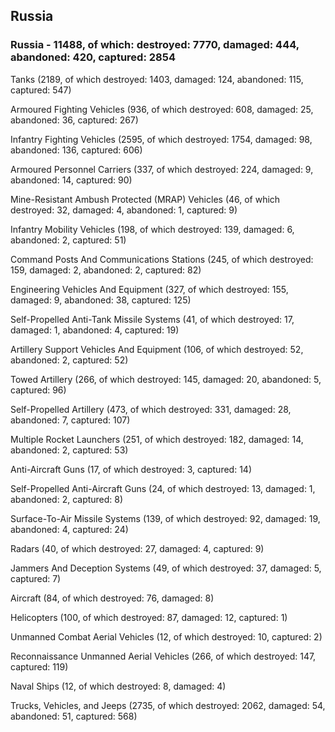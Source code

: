 
 
 ## Russia
 
 ### Russia - 11488, of which: destroyed: 7770, damaged: 444, abandoned: 420, captured: 2854

 

 

 Tanks (2189, of which destroyed: 1403, damaged: 124, abandoned: 115, captured: 547)

 Armoured Fighting Vehicles (936, of which destroyed: 608, damaged: 25, abandoned: 36, captured: 267)

 Infantry Fighting Vehicles (2595, of which destroyed: 1754, damaged: 98, abandoned: 136, captured: 606)

 Armoured Personnel Carriers (337, of which destroyed: 224, damaged: 9, abandoned: 14, captured: 90)

 Mine-Resistant Ambush Protected (MRAP) Vehicles (46, of which destroyed: 32, damaged: 4, abandoned: 1, captured: 9)

 Infantry Mobility Vehicles (198, of which destroyed: 139, damaged: 6, abandoned: 2, captured: 51)

 Command Posts And Communications Stations (245, of which destroyed: 159, damaged: 2, abandoned: 2, captured: 82)

 Engineering Vehicles And Equipment (327, of which destroyed: 155, damaged: 9, abandoned: 38, captured: 125)

 Self-Propelled Anti-Tank Missile Systems (41, of which destroyed: 17, damaged: 1, abandoned: 4, captured: 19)

 Artillery Support Vehicles And Equipment (106, of which destroyed: 52, abandoned: 2, captured: 52)

 Towed Artillery (266, of which destroyed: 145, damaged: 20, abandoned: 5, captured: 96)

 Self-Propelled Artillery (473, of which destroyed: 331, damaged: 28, abandoned: 7, captured: 107)

 Multiple Rocket Launchers (251, of which destroyed: 182, damaged: 14, abandoned: 2, captured: 53)

 Anti-Aircraft Guns (17, of which destroyed: 3, captured: 14)

 Self-Propelled Anti-Aircraft Guns (24, of which destroyed: 13, damaged: 1, abandoned: 2, captured: 8)

 Surface-To-Air Missile Systems (139, of which destroyed: 92, damaged: 19, abandoned: 4, captured: 24)

 Radars (40, of which destroyed: 27, damaged: 4, captured: 9)

 Jammers And Deception Systems (49, of which destroyed: 37, damaged: 5, captured: 7)

 Aircraft (84, of which destroyed: 76, damaged: 8)

 Helicopters (100, of which destroyed: 87, damaged: 12, captured: 1)

 Unmanned Combat Aerial Vehicles (12, of which destroyed: 10, captured: 2)

 Reconnaissance Unmanned Aerial Vehicles (266, of which destroyed: 147, captured: 119)

 Naval Ships (12, of which destroyed: 8, damaged: 4)

 Trucks, Vehicles, and Jeeps (2735, of which destroyed: 2062, damaged: 54, abandoned: 51, captured: 568)


